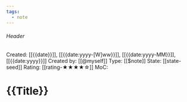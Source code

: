 ```yaml
---
tags:
  - note
---
```

###### Header
Created: [[{{date}}]], [[{{date:yyyy-[W]ww}}]], [[{{date:yyyy-MM}}]], [[{{date:yyyy}}]]
Created by: [[@myself]]
Type: [[$note]]
State: [[state-seed]]
Rating: [[rating-★★★★☆]]
MoC: 
# {{Title}}

